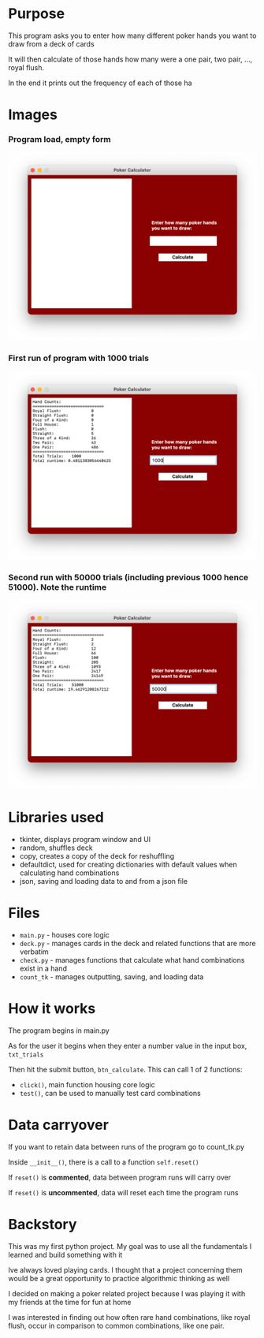 # Purpose
This program asks you to enter how many different poker hands you want to draw from a deck of cards

It will then calculate of those hands how many were a one pair, two pair, ..., royal flush.

In the end it prints out the frequency of each of those ha

# Images
### Program load, empty form
![](img/blankscreen.png)

### First run of program with 1000 trials
![](img/firstrun.png)

### Second run with 50000 trials (including previous 1000 hence 51000). Note the runtime
![](img/secondrun.png)

# Libraries used
- tkinter, displays program window and UI
- random, shuffles deck
- copy, creates a copy of the deck for reshuffling
- defaultdict, used for creating dictionaries with default values when calculating hand combinations
- json, saving and loading data to and from a json file

# Files
- `main.py` - houses core logic
- `deck.py` - manages cards in the deck and related functions that are more verbatim
- `check.py` - manages functions that calculate what hand combinations exist in a hand
- `count_tk` - manages outputting, saving, and loading data

# How it works
The program begins in main.py

As for the user it begins when they enter a number value in the input box, `txt_trials`
 
Then hit the submit button, `btn_calculate`. This can call 1 of 2 functions:

- `click()`, main function housing core logic
- `test()`, can be used to manually test card combinations

# Data carryover
If you want to retain data between runs of the program go to count_tk.py

Inside `__init__()`, there is a call to a function `self.reset()`

If `reset()` is **commented**, data between program runs will carry over

If `reset()` is **uncommented**, data will reset each time the program runs
        
# Backstory
This was my first python project. 
My goal was to use all the fundamentals I learned and build something with it

Ive always loved playing cards. 
I thought that a project concerning them would be a great opportunity to practice algorithmic thinking as well

I decided on making a poker related project because I was playing it with my friends at the time for fun at home

I was interested in finding out how often rare hand combinations, like royal flush, occur in comparison to common combinations, like one pair.
